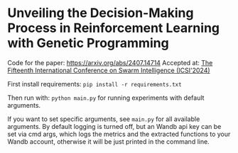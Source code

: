 # Unveiling the Decision-Making Process in Reinforcement Learning with Genetic Programming

Code for the paper: <https://arxiv.org/abs/2407.14714>
Accepted at: [The Fifteenth International Conference on Swarm Intelligence (ICSI'2024)](https://iasei.org/icsi2024/)

First install requirements: `pip install -r requirements.txt`

Then run with: `python main.py` for running experiments with default arguments.

If you want to set specific arguments, see `main.py` for all available arguments. By default logging is turned off, but an Wandb api key can be set via cmd args, which logs the metrics and the extracted functions to your Wandb account, otherwise it will be just printed in the command line.
